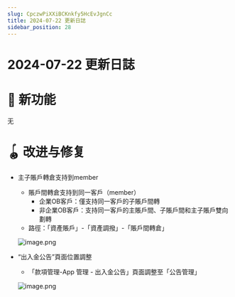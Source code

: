 ```yaml
---
slug: CpczwPiXXiBCKnkfy5HcEvJgnCc
title: 2024-07-22 更新日誌
sidebar_position: 28
---
```



# 2024-07-22 更新日誌


# 🎉 新功能


无


# 🪀 改进与修复

- 主子賬戶轉倉支持到member
    - 賬戶間轉倉支持到同一客戶（member）
        - 企業OB客戶：僅支持同一客戶的子賬戶間轉
        - 非企業OB客戶：支持同一客戶的主賬戶間、子賬戶間和主子賬戶雙向劃轉
    - 路徑：「資產賬戶」-「資產調撥」-「賬戶間轉倉」

    ![image.png](/assets/1ccc9ec0bf83735202daadf16704e490.png)

- “出入金公告”頁面位置調整
    - 「款項管理-App 管理 - 出入金公告」頁面調整至「公告管理」

    ![image.png](/assets/376517e191a7f7928a59f8687ed147d7.png)

